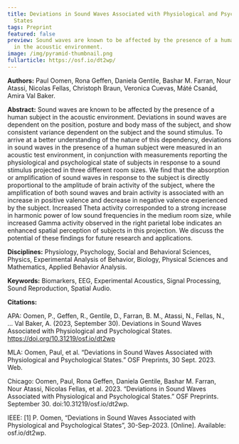 ```yaml
---
title: Deviations in Sound Waves Associated with Physiological and Psychological
  States
tags: Preprint
featured: false
preview: Sound waves are known to be affected by the presence of a human subject
  in the acoustic environment.
image: /img/pyramid-thumbnail.png
fullarticle: https://osf.io/dt2wp/
---
```

**Authors:** Paul Oomen, Rona Geffen, Daniela Gentile, Bashar M. Farran, Nour Atassi, Nicolas Fellas, Christoph Braun, Veronica Cuevas, Máté Csanád, Amira Val Baker.

**Abstract:** Sound waves are known to be affected by the presence of a human subject in the acoustic environment. Deviations in sound waves are dependent on the position, posture and body mass of the subject, and show consistent variance dependent on the subject and the sound stimulus. To arrive at a better understanding of the nature of this dependency, deviations in sound waves in the presence of a human subject were measured in an acoustic test environment, in conjunction with measurements reporting the physiological and psychological state of subjects in response to a sound stimulus projected in three different room sizes. We find that the absorption or amplification of sound waves in response to the subject is directly proportional to the amplitude of brain activity of the subject, where the amplification of both sound waves and brain activity is associated with an increase in positive valence and decrease in negative valence experienced by the subject. Increased Theta activity corresponded to a strong increase in harmonic power of low sound frequencies in the medium room size, while increased Gamma activity observed in the right parietal lobe indicates an enhanced spatial perception of subjects in this projection. We discuss the potential of these findings for future research and applications.

**Disciplines:** Physiology, Psychology, Social and Behavioral Sciences, Physics, Experimental Analysis of Behavior, Biology, Physical Sciences and Mathematics, Applied Behavior Analysis.

**Keywords:**  Biomarkers, EEG, Experimental Acoustics, Signal Processing, Sound Reproduction, Spatial Audio.

**Citations:**

APA: Oomen, P., Geffen, R., Gentile, D., Farran, B. M., Atassi, N., Fellas, N., … Val Baker, A. (2023, September 30). Deviations in Sound Waves Associated with Physiological and Psychological States. https://doi.org/10.31219/osf.io/dt2wp

MLA: Oomen, Paul, et al. “Deviations in Sound Waves Associated with Physiological and Psychological States.” OSF Preprints, 30 Sept. 2023. Web.

Chicago: Oomen, Paul, Rona Geffen, Daniela Gentile, Bashar M. Farran, Nour Atassi, Nicolas Fellas, et al. 2023. “Deviations in Sound Waves Associated with Physiological and Psychological States.” OSF Preprints. September 30. doi:10.31219/osf.io/dt2wp.

IEEE: \[1] P. Oomen, “Deviations in Sound Waves Associated with Physiological and Psychological States”, 30-Sep-2023. \[Online]. Available: osf.io/dt2wp.
